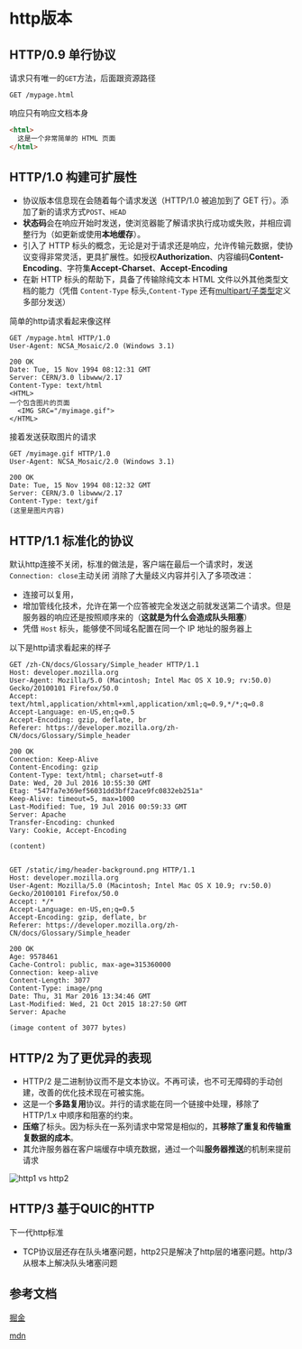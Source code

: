 # http版本
## HTTP/0.9 单行协议

请求只有唯一的`GET`方法，后面跟资源路径

```http request
GET /mypage.html
```

响应只有响应文档本身
```html
<html>
  这是一个非常简单的 HTML 页面
</html>
```

## HTTP/1.0 构建可扩展性

- 协议版本信息现在会随着每个请求发送（HTTP/1.0 被追加到了 GET 行）。添加了新的请求方式`POST`、`HEAD`
- **状态码**会在响应开始时发送，使浏览器能了解请求执行成功或失败，并相应调整行为（如更新或使用**本地缓存**）。
- 引入了 HTTP 标头的概念，无论是对于请求还是响应，允许传输元数据，使协议变得非常灵活，更具扩展性。如授权**Authorization**、内容编码**Content-Encoding**、字符集**Accept-Charset**、**Accept-Encoding**
- 在新 HTTP 标头的帮助下，具备了传输除纯文本 HTML 文件以外其他类型文档的能力（凭借 `Content-Type` 标头,`Content-Type`
还有[multipart/子类型](https://www.iana.org/assignments/media-types/media-types.xhtml#multipart)定义多部分发送）

简单的http请求看起来像这样
```http request
GET /mypage.html HTTP/1.0
User-Agent: NCSA_Mosaic/2.0 (Windows 3.1)

200 OK
Date: Tue, 15 Nov 1994 08:12:31 GMT
Server: CERN/3.0 libwww/2.17
Content-Type: text/html
<HTML>
一个包含图片的页面
  <IMG SRC="/myimage.gif">
</HTML>
```
接着发送获取图片的请求

```http request
GET /myimage.gif HTTP/1.0
User-Agent: NCSA_Mosaic/2.0 (Windows 3.1)

200 OK
Date: Tue, 15 Nov 1994 08:12:32 GMT
Server: CERN/3.0 libwww/2.17
Content-Type: text/gif
(这里是图片内容)
```

## HTTP/1.1 标准化的协议
默认http连接不关闭，标准的做法是，客户端在最后一个请求时，发送`Connection: close`主动关闭
消除了大量歧义内容并引入了多项改进：

- 连接可以复用，
- 增加管线化技术，允许在第一个应答被完全发送之前就发送第二个请求。但是服务器的响应还是按照顺序来的（**这就是为什么会造成队头阻塞**）
- 凭借 `Host` 标头，能够使不同域名配置在同一个 IP 地址的服务器上

以下是http请求看起来的样子
```http request
GET /zh-CN/docs/Glossary/Simple_header HTTP/1.1
Host: developer.mozilla.org
User-Agent: Mozilla/5.0 (Macintosh; Intel Mac OS X 10.9; rv:50.0) Gecko/20100101 Firefox/50.0
Accept: text/html,application/xhtml+xml,application/xml;q=0.9,*/*;q=0.8
Accept-Language: en-US,en;q=0.5
Accept-Encoding: gzip, deflate, br
Referer: https://developer.mozilla.org/zh-CN/docs/Glossary/Simple_header

200 OK
Connection: Keep-Alive
Content-Encoding: gzip
Content-Type: text/html; charset=utf-8
Date: Wed, 20 Jul 2016 10:55:30 GMT
Etag: "547fa7e369ef56031dd3bff2ace9fc0832eb251a"
Keep-Alive: timeout=5, max=1000
Last-Modified: Tue, 19 Jul 2016 00:59:33 GMT
Server: Apache
Transfer-Encoding: chunked
Vary: Cookie, Accept-Encoding

(content)


GET /static/img/header-background.png HTTP/1.1
Host: developer.mozilla.org
User-Agent: Mozilla/5.0 (Macintosh; Intel Mac OS X 10.9; rv:50.0) Gecko/20100101 Firefox/50.0
Accept: */*
Accept-Language: en-US,en;q=0.5
Accept-Encoding: gzip, deflate, br
Referer: https://developer.mozilla.org/zh-CN/docs/Glossary/Simple_header

200 OK
Age: 9578461
Cache-Control: public, max-age=315360000
Connection: keep-alive
Content-Length: 3077
Content-Type: image/png
Date: Thu, 31 Mar 2016 13:34:46 GMT
Last-Modified: Wed, 21 Oct 2015 18:27:50 GMT
Server: Apache

(image content of 3077 bytes)

```

## HTTP/2 为了更优异的表现

- HTTP/2 是二进制协议而不是文本协议。不再可读，也不可无障碍的手动创建，改善的优化技术现在可被实施。
- 这是一个**多路复用**协议。并行的请求能在同一个链接中处理，移除了 HTTP/1.x 中顺序和阻塞的约束。
- **压缩**了标头。因为标头在一系列请求中常常是相似的，其**移除了重复和传输重复数据的成本**。
- 其允许服务器在客户端缓存中填充数据，通过一个叫**服务器推送**的机制来提前请求

![http1 vs http2](/http2.png)

## HTTP/3 基于QUIC的HTTP

下一代http标准

- TCP协议层还存在队头堵塞问题，http2只是解决了http层的堵塞问题。http/3从根本上解决队头堵塞问题

## 参考文档
[掘金](https://juejin.cn/post/6974673084095660062)

[mdn](https://developer.mozilla.org/zh-CN/docs/Web/HTTP/Basics_of_HTTP/Evolution_of_HTTP#http3%E2%80%94%E2%80%94%E5%9F%BA%E4%BA%8E_quic_%E7%9A%84_http)